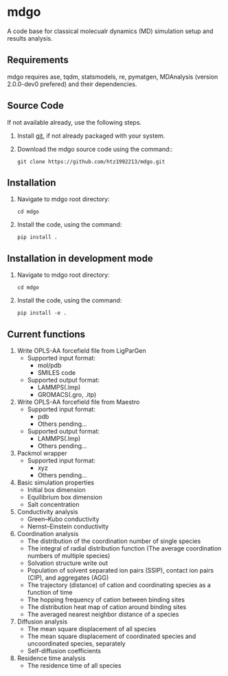 # mdgo

A code base for classical molecualr dynamics (MD) simulation setup and results analysis. 

Requirements
------------
mdgo requires ase, tqdm, statsmodels, re, pymatgen, MDAnalysis (version 2.0.0-dev0 prefered) and their dependencies.
                          
Source Code
------------
If not available already, use the following steps.

1. Install [git](http://git-scm.com), if not already packaged with your system.

2. Download the mdgo source code using the command::

    `git clone https://github.com/htz1992213/mdgo.git`
    
Installation
------------
1. Navigate to mdgo root directory:

    `cd mdgo`

2. Install the code, using the command:

    `pip install .`

Installation in development mode
------------
1. Navigate to mdgo root directory:

    `cd mdgo`

2. Install the code, using the command:

    `pip install -e .`


Current functions
------------

1. Write OPLS-AA forcefield file from LigParGen
   - Supported input format: 
      - mol/pdb
      - SMILES code
   - Supported output format:
      - LAMMPS(.lmp)
      - GROMACS(.gro, .itp)
2. Write OPLS-AA forcefield file from Maestro
   - Supported input format: 
      - pdb
      - Others pending...
   - Supported output format:
      - LAMMPS(.lmp)
      - Others pending... 
3. Packmol wrapper
   - Supported input format: 
      - xyz
      - Others pending...   
4. Basic simulation properties
   - Initial box dimension
   - Equilibrium box dimension
   - Salt concentration
5. Conductivity analysis
   - Green–Kubo conductivity
   - Nernst–Einstein conductivity
6. Coordination analysis
   - The distribution of the coordination number of single species
   - The integral of radial distribution function (The average coordination numbers of multiple species)
   - Solvation structure write out
   - Population of solvent separated ion pairs (SSIP), contact ion pairs (CIP), and aggregates (AGG)
   - The trajectory (distance) of cation and coordinating species as a function of time
   - The hopping frequency of cation between binding sites
   - The distribution heat map of cation around binding sites
   - The averaged nearest neighbor distance of a species
7. Diffusion analysis
   - The mean square displacement of all species
   - The mean square displacement of coordinated species and uncoordinated species, separately
   - Self-diffusion coefficients
8. Residence time analysis
   - The residence time of all species
